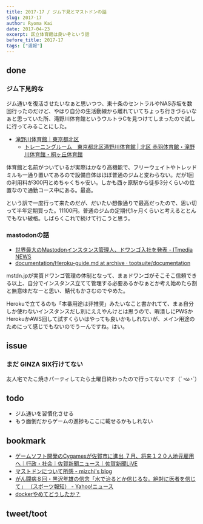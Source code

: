 ```yaml
---
title: 2017-17 / ジム下見とマストドンの話
slug: 2017-17
author: Ryoma Kai
date: 2017-04-23
excerpt: 区立体育館は良いぞという話
before_title: 2017-17
tags: ["週報"]
---
```


done
----

### ジム下見的な

<Tweet tweetLink="https://twitter.com/legnoh/status/856085089167564800" />

ジム通いを復活させたいなぁと思いつつ、東十条のセントラルやNAS赤坂を数回行ったのだけど、やはり自分の生活動線から離れていてちょっち行きづらいなぁと思っていた所、滝野川体育館というウルトラCを見つけてしまったので試しに行ってみることにした。

- [滝野川体育館｜東京都北区](https://www.city.kita.tokyo.jp/sports/bunka/sport/shisetsu/okunai/ichiran/takinogawa.html)
    - [トレーニングルーム　東京都北区滝野川体育館 | 北区 赤羽体育館・滝野川体育館・桐ヶ丘体育館](http://akatai.net/facility-takitai-trainning/)

体育館と名前がついているが実際はかなり高機能で、フリーウェイトやトレッドミルも一通り置いてあるので設備自体はほぼ普通のジムと変わらない。だが1回の利用料が300円とめちゃくちゃ安い。しかも西ヶ原駅から徒歩3分くらいの位置なので通勤コース中にある。最高。

という訳で一度行って来たのだが、だいたい想像通りで最高だったので、思い切って半年定期買った。11100円。普通のジムの定期代1ヶ月くらいと考えるととんでもない破格。しばらくこれで続けて行こうと思う。

### mastodonの話

- [世界最大のMastodonインスタンス管理人、ドワンゴ入社を発表 - ITmedia NEWS](https://www.itmedia.co.jp/news/articles/1704/21/news112.html)
- [documentation/Heroku-guide.md at archive · tootsuite/documentation](https://github.com/tootsuite/documentation/blob/archive/Running-Mastodon/Heroku-guide.md)

mstdn.jpが実質ドワンゴ管理の体制となって、まぁドワンゴがそこそこ信頼できる以上、自分でインスタンス立てて管理する必要あるかなぁとか考え始めたら割と無意味だなーと思い、鯖代もかさむのでやめた。

Herokuで立てるのも「本番用途は非推奨」みたいなこと書かれてて、まぁ自分しか使わないインスタンスだし別にええやんけとは思うので、暇潰しにPWSかHerokuかAWS回して試すくらいはやっても良いかもしれないが、メイン用途のためにって感じでもないのでうーんですね。はい。

issue
----

### まだ GINZA SIX行けてない

友人宅でたこ焼きパーティしてたら土曜日終わったので行ってないです（´◔ω◔`）

todo
----

- ジム通いを習慣化させる
- もう面倒だからゲームの進捗もここに載せるかもしれない

bookmark
----

- [ゲームソフト開発のCygamesが佐賀市に進出 ７月、将来１２０人地元雇用へ｜行政・社会｜佐賀新聞ニュース｜佐賀新聞LiVE](https://www.saga-s.co.jp/articles/-/91983)
- [マストドンについて所感 - mizchi's blog](https://mizchi.hatenablog.com/entry/2017/04/15/164657)
- [がん闘病８回・黒沢年雄の信念「水で治るとか信じるな。絶対に医者を信じて」 （スポーツ報知） - Yahoo!ニュース](https://headlines.yahoo.co.jp/hl?a=20170420-00000115-sph-ent)
- [dockerやめてどうしたか？](https://anond.hatelabo.jp/20170422000230)

tweet/toot
----

<Tweet tweetLink="https://twitter.com/legnoh/status/853902560024961025" />
